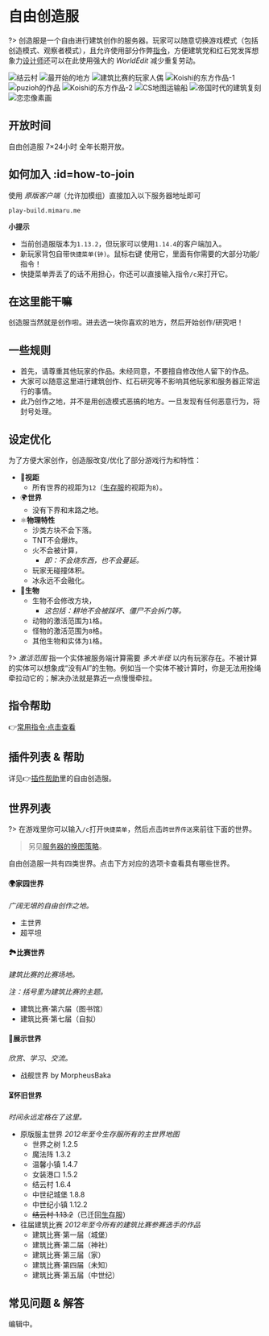 # 自由创造服

?> 创造服是一个自由进行建筑创作的服务器。玩家可以随意切换游戏模式（包括创造模式、观察者模式），且允许使用部分作弊[指令](/welcome/commands.md#creative)，方便建筑党和红石党发挥想象力[设计师](/welcome/groups.md#designer)还可以在此使用强大的 *WorldEdit* 减少重复劳动。

![结云村](../assets/images/build/build-1.jpg ':size=250')
![最开始的地方](../assets/images/build/build-2.jpg ':size=250')
![建筑比赛的玩家人偶](../assets/images/build/build-3.jpg ':size=250')
![Koishi的东方作品-1](../assets/images/build/build-4.jpg ':size=250')
![puzioh的作品](../assets/images/build/build-5.jpg ':size=250')
![Koishi的东方作品-2](../assets/images/build/build-6.jpg ':size=250')
![CS地图运输船](../assets/images/build/build-7.jpg ':size=250')
![帝国时代的建筑复刻](../assets/images/build/build-8.jpg ':size=250')
![恋恋像素画](../assets/images/build/build-9.jpg ':size=250')

## 开放时间

自由创造服 7×24小时 全年长期开放。

## 如何加入 :id=how-to-join

使用 *原版客户端*（允许加模组）直接加入以下服务器地址即可

    play-build.mimaru.me

**小提示**

- 当前创造服版本为`1.13.2`，但玩家可以使用`1.14.4`的客户端加入。
- 新玩家背包自带`快捷菜单(钟)`。<kbd>鼠标右键</kbd> 使用它，里面有你需要的大部分功能/指令！
- 快捷菜单弄丢了的话不用担心，你还可以直接输入指令`/c`来打开它。

## 在这里能干嘛

创造服当然就是创作啦。进去选一块你喜欢的地方，然后开始创作/研究吧！

## 一些规则

- 首先，请尊重其他玩家的作品。未经同意，不要擅自修改他人留下的作品。
- 大家可以随意这里进行建筑创作、红石研究等不影响其他玩家和服务器正常运行的事情。
- 此乃创作之地，并不是用创造模式恶搞的地方。一旦发现有任何恶意行为，将封号处理。

## 设定优化

为了方便大家创作，创造服改变/优化了部分游戏行为和特性：

- 👀**视距**
  - 所有世界的视距为`12`（[生存服](#survival)的视距为`8`）。
- 🌍**世界**
  - 没有下界和末路之地。
- ⚛️**物理特性**
  - 沙类方块不会下落。
  - TNT不会爆炸。
  - 火不会被计算，
    - *即：不会烧东西，也不会蔓延。*
  - 玩家无碰撞体积。
  - 冰永远不会融化。
- 🐒**生物**
  - 生物不会修改方块，
    - *这包括：耕地不会被踩坏、僵尸不会拆门等。*
  - 动物的激活范围为`1`格。
  - 怪物的激活范围为`8`格。
  - 其他生物和实体为`1`格。

?> *激活范围* 指一个实体被服务端计算需要 *多大半径* 以内有玩家存在。不被计算的实体可以想象成“没有AI”的生物。例如当一个实体不被计算时，你是无法用拴绳牵拉动它的；解决办法就是靠近一点慢慢牵拉。

## 指令帮助

👉[常用指令·点击查看](/welcome/commands.md)

## 插件列表 & 帮助

详见👉[插件帮助](/welcome/plugins.md)里的自由创造服。

## 世界列表

?> 在游戏里你可以输入`/c`打开`快捷菜单`，然后点击`跨世界传送`来前往下面的世界。

> 另见[服务器的换图策略](/welcome/faq.md#save-policy)。

自由创造服一共有四类世界。点击下方对应的选项卡查看具有哪些世界。

<!-- tabs:start -->

#### **🌍家园世界**

*广阔无垠的自由创作之地。*

- 主世界
- 超平坦

#### **🏞比赛世界**

*建筑比赛的比赛场地。*

*注：括号里为建筑比赛的主题。*

- 建筑比赛·第六届（图书馆）
- 建筑比赛·第七届（自拟）

#### **🌟展示世界**

*欣赏、学习、交流。*

- 战舰世界 by MorpheusBaka

#### **⏳怀旧世界**

*时间永远定格在了这里。*

- 原版服主世界 *2012年至今生存服所有的主世界地图*
  - 世界之树 1.2.5
  - 魔法阵 1.3.2
  - 温馨小镇 1.4.7
  - 女装港口 1.5.2
  - 结云村 1.6.4
  - 中世纪城堡 1.8.8
  - 中世纪小镇 1.12.2
  - ~~结云村 1.13.2~~（已迁回[生存服](/mc-servers/survival.md)）
- 往届建筑比赛 *2012年至今所有的建筑比赛参赛选手的作品*
  - 建筑比赛·第一届（城堡）
  - 建筑比赛·第二届（神社）
  - 建筑比赛·第三届（家）
  - 建筑比赛·第四届（未知）
  - 建筑比赛·第五届（中世纪）

<!-- tabs:end -->

## 常见问题 & 解答

编辑中。

[the_overworld]: https://minecraft-zh.gamepedia.com/%E4%B8%BB%E4%B8%96%E7%95%8C
[the_nether]: https://minecraft-zh.gamepedia.com/%E4%B8%8B%E7%95%8C
[the_end]: https://minecraft-zh.gamepedia.com/%E6%9C%AB%E8%B7%AF%E4%B9%8B%E5%9C%B0
[superflat]: https://minecraft-zh.gamepedia.com/%E8%B6%85%E5%B9%B3%E5%9D%A6%E4%B8%96%E7%95%8C
[bbs]: http://bbs.mimaru.me/
